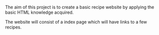 The aim of this project is to create a basic recipe website by applying the basic HTML knowledge acquired.

The website will consist of a index page which will have links to a few recipes.
